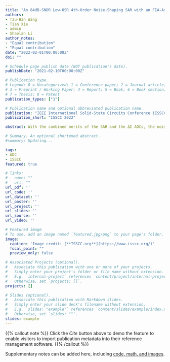```yaml
---
title: "An 84dB-SNDR Low-OSR 4th-Order Noise-Shaping SAR with an FIA-Assisted EF-CRFF Structure and Noise-Mitigated Push-Pull Buffer-in-Loop Technique"
authors:
- Tzu-Han Wang
- Tian Xie
- admin
- Shaolan Li
author_notes:
- "Equal contribution"
- "Equal contribution"
date: "2022-02-01T00:00:00Z"
doi: ""

# Schedule page publish date (NOT publication's date).
publishDate: "2021-02-10T00:00:00Z"

# Publication type.
# Legend: 0 = Uncategorized; 1 = Conference paper; 2 = Journal article;
# 3 = Preprint / Working Paper; 4 = Report; 5 = Book; 6 = Book section;
# 7 = Thesis; 8 = Patent
publication_types: ["1"]

# Publication name and optional abbreviated publication name.
publication: "IEEE International Solid-State Circuits Conference (ISSCC) 2022, accepted"
publication_short: "ISSCC 2022"

abstract: With the combined merits of the SAR and the ΔΣ ADCs, the noise-shaping (NS) SAR architecture can achieve high resolution with a mild OSR, making it versatile for a wide range of applications. Nonetheless, designing a highly power-efficient NS-SAR under relatively low OSRs (<8) can be challenging. It requires the design to concurrently address two key considerations. The first is to implement high-order optimized NS with simple and low-power hardware that maximally preserves a SAR’s efficient nature. In this regard, two recent works report 4th-order NS using a cascaded EF structure [1] and an FVF-assisted CIFF structure [2] respectively, both allowing aggressive NTFs to be realized with simple open-loop amps. However, they still employ static amps/buffers, which limit the power improvement. Also, the lack of NTF optimization makes them nonideal for low OSR designs. The second concern is the growing kT/C noise contribution under low OSR and the related large stress on the input driver. To alleviate this issue, ref [3] presents an NS-SAR with a loop-embedded input buffer that decouples the input capacitance from the kT/C noise constraint; but it suffers from large noise penalty introduced by the buffer and the separated CDAC. Alternatively, a sampling noise cancellation (SNC) technique is proposed in [4] to facilitate a smaller CDAC value. However, owing to imperfect cancellation caused by circuit non-idealities, the CDAC can remain considerably large.

# Summary. An optional shortened abstract.
#summary: Updating...

tags:
- ADC
- ISSCC
featured: true

# links:
# - name: ""
#   url: ""
url_pdf: ''
url_code: ''
url_dataset: ''
url_poster: ''
url_project: ''
url_slides: ''
url_source: ''
url_video: ''

# Featured image
# To use, add an image named `featured.jpg/png` to your page's folder. 
image:
  caption: 'Image credit: [**ISSCC.org**](https://www.isscc.org/)'
  focal_point: ""
  preview_only: false

# Associated Projects (optional).
#   Associate this publication with one or more of your projects.
#   Simply enter your project's folder or file name without extension.
#   E.g. `internal-project` references `content/project/internal-project/index.md`.
#   Otherwise, set `projects: []`.
projects: []

# Slides (optional).
#   Associate this publication with Markdown slides.
#   Simply enter your slide deck's filename without extension.
#   E.g. `slides: "example"` references `content/slides/example/index.md`.
#   Otherwise, set `slides: ""`.
slides: example
---
```


{{% callout note %}}
Click the *Cite* button above to demo the feature to enable visitors to import publication metadata into their reference management software.
{{% /callout %}}

Supplementary notes can be added here, including [code, math, and images](https://wowchemy.com/docs/writing-markdown-latex/).
